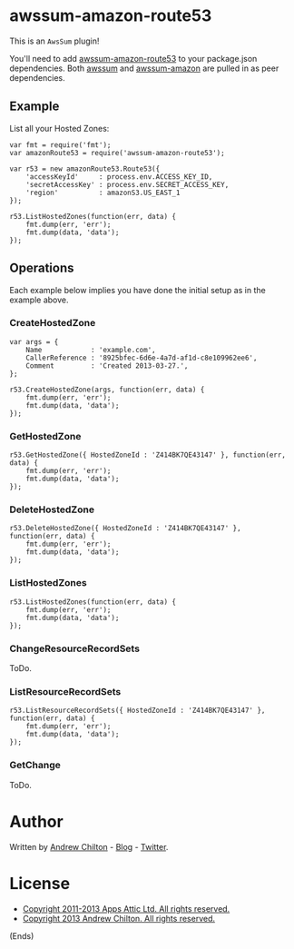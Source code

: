 # awssum-amazon-route53 #

This is an ```AwsSum``` plugin!

You'll need to add [awssum-amazon-route53](https://github.com/awssum/awssum-amazon-route53/) to your package.json
dependencies. Both [awssum](https://github.com/awssum/awssum/) and
[awssum-amazon](https://github.com/awssum/awssum-amazon/) are pulled in as peer dependencies.

## Example ##

List all your Hosted Zones:

```
var fmt = require('fmt');
var amazonRoute53 = require('awssum-amazon-route53');

var r53 = new amazonRoute53.Route53({
    'accessKeyId'     : process.env.ACCESS_KEY_ID,
    'secretAccessKey' : process.env.SECRET_ACCESS_KEY,
    'region'          : amazonS3.US_EAST_1
});

r53.ListHostedZones(function(err, data) {
    fmt.dump(err, 'err');
    fmt.dump(data, 'data');
});
```

## Operations ##

Each example below implies you have done the initial setup as in the example above.

### CreateHostedZone ###

```
var args = {
    Name            : 'example.com',
    CallerReference : '8925bfec-6d6e-4a7d-af1d-c8e109962ee6',
    Comment         : 'Created 2013-03-27.',
};

r53.CreateHostedZone(args, function(err, data) {
    fmt.dump(err, 'err');
    fmt.dump(data, 'data');
});
```

### GetHostedZone ###

```
r53.GetHostedZone({ HostedZoneId : 'Z414BK7QE43147' }, function(err, data) {
    fmt.dump(err, 'err');
    fmt.dump(data, 'data');
});
```

### DeleteHostedZone ###

```
r53.DeleteHostedZone({ HostedZoneId : 'Z414BK7QE43147' }, function(err, data) {
    fmt.dump(err, 'err');
    fmt.dump(data, 'data');
});
```

### ListHostedZones ###

```
r53.ListHostedZones(function(err, data) {
    fmt.dump(err, 'err');
    fmt.dump(data, 'data');
});
```

### ChangeResourceRecordSets ###

ToDo.

### ListResourceRecordSets ###

```
r53.ListResourceRecordSets({ HostedZoneId : 'Z414BK7QE43147' }, function(err, data) {
    fmt.dump(err, 'err');
    fmt.dump(data, 'data');
});
```

### GetChange ###

ToDo.

# Author #

Written by [Andrew Chilton](http://chilts.org/) - [Blog](http://chilts.org/blog/) -
[Twitter](https://twitter.com/andychilton).

# License #

* [Copyright 2011-2013 Apps Attic Ltd.  All rights reserved.](http://appsattic.mit-license.org/2011/)
* [Copyright 2013 Andrew Chilton.  All rights reserved.](http://chilts.mit-license.org/2013/)

(Ends)
